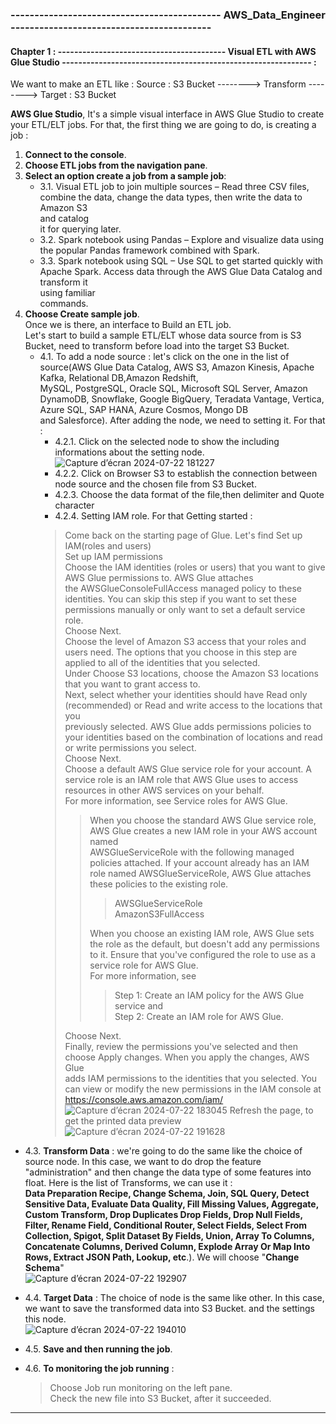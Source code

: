 ### -------------------------------------------- AWS_Data_Engineer ------------------------------------------

#### Chapter 1 : ----------------------------------------- Visual ETL with AWS Glue Studio ------------------------------------------------------------- :
 

 We want to make an ETL like : Source : S3 Bucket  --------> Transform --------> Target : S3 Bucket <br>
 
**AWS Glue Studio**, It's a simple visual interface in AWS Glue Studio to create your ETL/ELT jobs. For that, the first thing we are going to do, is creating a job :<br>
1. **Connect to the console**.<br>
2. **Choose ETL jobs from the navigation pane**.<br>
3. **Select an option create a job from a sample job**: <br>
   - 3.1. Visual ETL job to join multiple sources – Read three CSV files, combine the data, change the data types, then write the data to Amazon S3 <br> and catalog <br> it for querying later.<br>
   - 3.2. Spark notebook using Pandas – Explore and visualize data using the popular Pandas framework combined with Spark.<br>
   - 3.3. Spark notebook using SQL – Use SQL to get started quickly with Apache Spark. Access data through the AWS Glue Data Catalog and transform it<br> using familiar <br> commands.<br>
4. **Choose Create sample job**.<br>
Once we is there, an interface to Build an ETL job.<br>
Let's start to build a sample ETL/ELT whose data source from is S3 Bucket, need to transform before load into the target S3 Bucket.<br>
   - 4.1. To add a node source : let's click on the one in the list of source(AWS Glue Data Catalog, AWS S3, Amazon Kinesis, Apache Kafka, Relational DB,Amazon Redshift,<br> MySQL, PostgreSQL, Oracle SQL, Microsoft SQL Server, Amazon DynamoDB, Snowflake, Google BigQuery, Teradata Vantage, Vertica, Azure SQL, SAP HANA, Azure Cosmos, Mongo DB<br> and Salesforce). After adding the node, we need to setting it. For that :<br>
      + 4.2.1. Click on the selected node to show the including informations about the setting node.<br>
      ![Capture d’écran 2024-07-22 181227](https://github.com/user-attachments/assets/b54e2782-b4d9-4a9e-aec7-50e999982405)
      + 4.2.2. Click on Browser S3 to establish the connection between node source and the chosen file from S3 Bucket.<br>
      + 4.2.3. Choose the data format of the file,then delimiter and Quote character <br>
      + 4.2.4. Setting IAM role. For that Getting started : <br>
     > Come back on the starting page of Glue. Let's find Set up IAM(roles and users) <br>
     > Set up IAM permissions <br>
     > Choose the IAM identities (roles or users) that you want to give AWS Glue permissions to. AWS Glue attaches <br> the AWSGlueConsoleFullAccess managed policy to these
       identities. You can skip this step if you want to set these permissions manually or only want to set a default service role.<br>
     > Choose Next.<br>
     > Choose the level of Amazon S3 access that your roles and users need. The options that you choose in this step are applied to all of the identities that you selected.<br>
     > Under Choose S3 locations, choose the Amazon S3 locations that you want to grant access to.<br>
     > Next, select whether your identities should have Read only (recommended) or Read and write access to the locations that you <br> previously selected. AWS Glue adds
       permissions policies to your identities based on the combination of locations and read or write permissions you select.<br>
     > Choose Next.<br>
     > Choose a default AWS Glue service role for your account. A service role is an IAM role that AWS Glue uses to access resources in other AWS services on your behalf.<br> For more 
     information, see Service roles for AWS Glue.<br>
     >> When you choose the standard AWS Glue service role, AWS Glue creates a new IAM role in your AWS account named<br> AWSGlueServiceRole with the following managed policies 
        attached. If your account already has an IAM role named AWSGlueServiceRole, AWS Glue attaches these policies to the existing role.<br>
     >>> AWSGlueServiceRole<br>
     >>> AmazonS3FullAccess<br>
     >>
     >> When you choose an existing IAM role, AWS Glue sets the role as the default, but doesn't add any permissions to it. Ensure that you've configured the role to use as a 
        service role for AWS Glue.<br> For more information, see<br>
     >>> Step 1: Create an IAM policy for the AWS Glue service and<br>
     >>> Step 2: Create an IAM role for AWS Glue.<br>
     >
     > Choose Next.<br>
     > Finally, review the permissions you've selected and then choose Apply changes. When you apply the changes, AWS Glue<br> adds IAM permissions to the identities that you 
       selected. You can view or modify the new permissions in the IAM console at https://console.aws.amazon.com/iam/<br>
       ![Capture d’écran 2024-07-22 183045](https://github.com/user-attachments/assets/cf93f76d-09b9-458e-b03e-4d15c2c317b6)
     > Refresh the page, to get the printed data preview<br>
     ![Capture d’écran 2024-07-22 191628](https://github.com/user-attachments/assets/0072d613-f7bb-44a7-8678-ce7a6c65a6cc)
- 4.3. **Transform Data** : we're going to do the same like the choice of source node. In this case, we want to do drop the feature "administration" and then change the data type 
     of some features into float. Here is the list of Transforms, we can use it : <br>
     **Data Preparation Recipe, Change Schema, Join, SQL Query, Detect Sensitive Data, Evaluate Data Quality, Fill Missing Values, Aggregate, Custom Transform, Drop Duplicates 
       Drop Fields, Drop Null Fields, Filter, Rename Field, Conditional Router, Select Fields, Select From Collection, Spigot, Split Dataset By Fields, Union, Array To Columns,
       Concatenate Columns, Derived Column, Explode Array Or Map Into Rows, Extract JSON Path, Lookup, etc**.). We will choose "**Change Schema**"<br>
       ![Capture d’écran 2024-07-22 192907](https://github.com/user-attachments/assets/a99f0e88-813f-474a-912b-645c1f834dea)
- 4.4. **Target Data** : The choice of node is the same like other. In this case, we want to save the transformed data into S3 Bucket. and the settings this node.<br>
![Capture d’écran 2024-07-22 194010](https://github.com/user-attachments/assets/3405717d-90ba-4fc1-adfb-86eb81eaaaeb)
- 4.5. **Save and then running the job**.<br>

- 4.6. **To monitoring the job running** : <br>
  > Choose Job run monitoring on the left pane.<br>
  > Check the new file into S3 Bucket, after it succeeded.<br>

---------------------------------------------------------------------------

